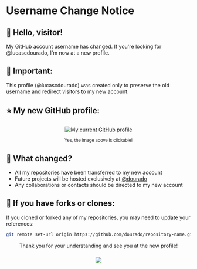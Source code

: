 # Username Change Notice
## 👋 Hello, visitor!

My GitHub account username has changed. If you're looking for @lucascdourado, I'm now at a new profile.

## 🚨 Important:
This profile (@lucascdourado) was created only to preserve the old username and redirect visitors to my new account.

## ⭐ My new GitHub profile:
<div align="center">
   <h3><a href="https://github.com/dourado"target="__blank"></a></h3>
   <a href="https://github.com/dourado"target="__blank"><img src="https://img.shields.io/badge/GitHub-dourado-2ea44f?style=for-the-badge&logo=github" alt="My current GitHub profile"></a> 
   <p><sub>Yes, the image above is clickable!</sub></p>
</div>

## 📝 What changed?
- All my repositories have been transferred to my new account
- Future projects will be hosted exclusively at [@dourado](#-my-new-github-profile)
- Any collaborations or contacts should be directed to my new account

## 🔄 If you have forks or clones:
If you cloned or forked any of my repositories, you may need to update your references:
```bash
git remote set-url origin https://github.com/dourado/repository-name.git
```

<div align="center"> <p>Thank you for your understanding and see you at the new profile!</p></div>

###
<div align="center">
  <img src="https://visitor-badge.laobi.icu/badge?page_id=lucascdourado.lucascdourado&format=true"/>
</div>

###
